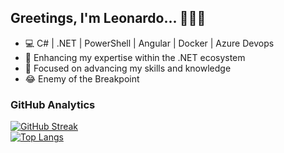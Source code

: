 ## **Greetings, I'm Leonardo...** 💪🐱‍💻

- 💻 C# | .NET | PowerShell | Angular | Docker | Azure Devops
- 🌱 Enhancing my expertise within the .NET ecosystem
- 🎯 Focused on advancing my skills and knowledge
- 😂 Enemy of the Breakpoint

### GitHub Analytics

[![GitHub Streak](https://github-readme-streak-stats.herokuapp.com?user=LeonardoGil&theme=dark&hide_border=true&locale=pt_BR&date_format=M%20j%5B%2C%20Y%5D)](https://github.com/LeonardoGil/)  
[![Top Langs](https://github-readme-stats.vercel.app/api/top-langs/?username=LeonardoGil&layout=donut&theme=dark&hide_border=true)](https://github.com/LeonardoGil/)  
